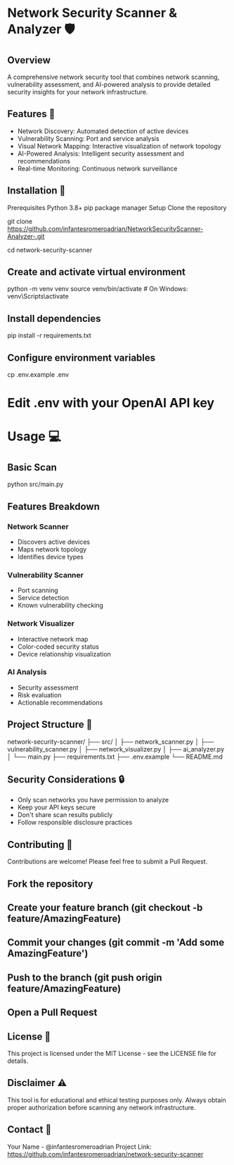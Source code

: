 # Network Security Scanner & Analyzer 🛡️

## Overview
A comprehensive network security tool that combines network scanning, vulnerability assessment, and AI-powered analysis to provide detailed security insights for your network infrastructure.

## Features 🌟
- Network Discovery: Automated detection of active devices
- Vulnerability Scanning: Port and service analysis
- Visual Network Mapping: Interactive visualization of network topology
- AI-Powered Analysis: Intelligent security assessment and recommendations
- Real-time Monitoring: Continuous network surveillance

## Installation 🔧
Prerequisites
Python 3.8+
pip package manager
Setup
Clone the repository

git clone https://github.com/infantesromeroadrian/NetworkSecurityScanner-Analyzer-.git

cd network-security-scanner

## Create and activate virtual environment

python -m venv venv
source venv/bin/activate  # On Windows: venv\Scripts\activate


## Install dependencies

pip install -r requirements.txt

## Configure environment variables

cp .env.example .env
# Edit .env with your OpenAI API key



# Usage 💻
## Basic Scan

python src/main.py


## Features Breakdown

### Network Scanner
- Discovers active devices
- Maps network topology
- Identifies device types

### Vulnerability Scanner
- Port scanning
- Service detection
- Known vulnerability checking

### Network Visualizer
- Interactive network map
- Color-coded security status
- Device relationship visualization

### AI Analysis
- Security assessment
- Risk evaluation
- Actionable recommendations

## Project Structure 📁
network-security-scanner/
├── src/
│   ├── network_scanner.py
│   ├── vulnerability_scanner.py
│   ├── network_visualizer.py
│   ├── ai_analyzer.py
│   └── main.py
├── requirements.txt
├── .env.example
└── README.md

## Security Considerations 🔒
- Only scan networks you have permission to analyze
- Keep your API keys secure
- Don't share scan results publicly
- Follow responsible disclosure practices

## Contributing 🤝
Contributions are welcome! Please feel free to submit a Pull Request.

## Fork the repository
## Create your feature branch (git checkout -b feature/AmazingFeature)
## Commit your changes (git commit -m 'Add some AmazingFeature')
## Push to the branch (git push origin feature/AmazingFeature)
## Open a Pull Request

## License 📝
This project is licensed under the MIT License - see the LICENSE file for details.

## Disclaimer ⚠️
This tool is for educational and ethical testing purposes only. Always obtain proper authorization before scanning any network infrastructure.

## Contact 📧
Your Name - @infantesromeroadrian
Project Link: https://github.com/infantesromeroadrian/network-security-scanner
